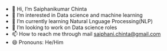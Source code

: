 - 👋 Hi, I’m Saiphanikumar Chinta
- 👀 I’m interested in Data science and machine learning
- 🌱 I’m currently learning Natural Lnguage Processing(NLP)
- 💞️ I’m looking to work on Data science roles
- 📫 How to reach me through mail saiphani.chinta@gmail.com
- 😄 Pronouns: He/Him

<!---
Phani1411/Phani1411 is a ✨ special ✨ repository because its `README.md` (this file) appears on your GitHub profile.
You can click the Preview link to take a look at your changes.
--->
